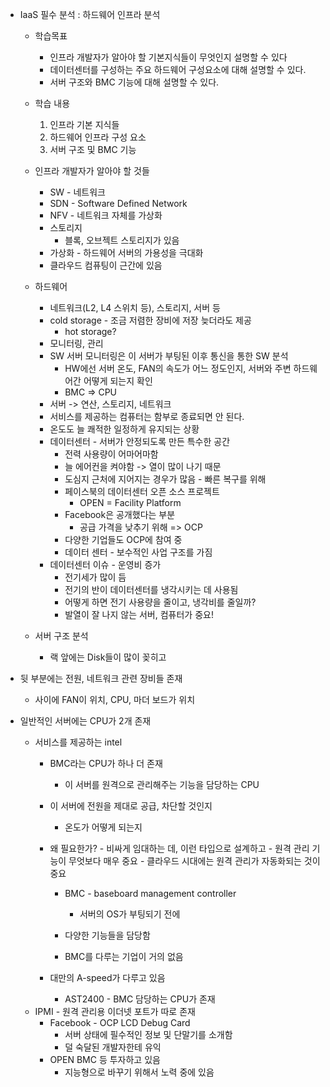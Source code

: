 - IaaS 필수 분석 : 하드웨어 인프라 분석

  - 학습목표

    - 인프라 개발자가 알아야 할 기본지식들이 무엇인지 설명할 수 있다
    - 데이터센터를 구성하는 주요 하드웨어 구성요소에 대해 설명할 수 있다.
    - 서버 구조와 BMC 기능에 대해 설명할 수 있다.

  - 학습 내용

    1. 인프라 기본 지식들
    2. 하드웨어 인프라 구성 요소
    3. 서버 구조 및 BMC 기능 

  - 인프라 개발자가 알아야 할 것들

    - SW - 네트워크 
    - SDN - Software Defined Network 
    - NFV - 네트워크 자체를 가상화
    - 스토리지
      - 블록, 오브젝트 스토리지가 있음
    - 가상화 - 하드웨어 서버의 가용성을 극대화
    - 클라우드 컴퓨팅이 근간에 있음

  - 하드웨어

    - 네트워크(L2, L4 스위치 등), 스토리지, 서버 등
    - cold storage - 조금 저렴한 장비에 저장 늦더라도 제공 
      - hot storage?
    - 모니터링, 관리 
    - SW 서버 모니터링은 이 서버가 부팅된 이후 통신을 통한 SW 분석
      - HW에선 서버 온도, FAN의 속도가 어느 정도인지, 서버와 주변 하드웨어간 어떻게 되는지 확인
      - BMC => CPU
    - 서버 -> 연산, 스토리지, 네트워크 
    - 서비스를 제공하는 컴퓨터는 함부로 종료되면 안 된다.
    - 온도도 늘 쾌적한 일정하게 유지되는 상황
    - 데이터센터 - 서버가 안정되도록 만든 특수한 공간
      - 전력 사용량이 어마어마함
      - 늘 에어컨을 켜야함 -> 열이 많이 나기 때문
      - 도심지 근처에 지어지는 경우가 많음 - 빠른 복구를 위해
      - 페이스북의 데이터센터 오픈 소스 프로젝트
        - OPEN = Facility Platform
      - Facebook은 공개했다는 부분
        - 공급 가격을 낮추기 위해 => OCP
      - 다양한 기업들도 OCP에 참여 중 
      - 데이터 센터 - 보수적인 사업 구조를 가짐
    - 데이터센터 이슈 - 운영비 증가
      - 전기세가 많이 듬 
      - 전기의 반이 데이터센터를 냉각시키는 데 사용됨
      - 어떻게 하면 전기 사용량을 줄이고, 냉각비를 줄일까?
      - 발열이 잘 나지 않는 서버, 컴퓨터가 중요!

  - 서버 구조 분석

    - 랙 앞에는 Disk들이 많이 꽂히고
- 뒷 부분에는 전원, 네트워크 관련 장비들 존재
    - 사이에 FAN이 위치, CPU, 마더 보드가 위치 
- 일반적인 서버에는 CPU가 2개 존재
    
  - 서비스를 제공하는 intel
    - BMC라는 CPU가 하나 더 존재
  
      - 이 서버를 원격으로 관리해주는 기능을 담당하는 CPU 
    - 이 서버에 전원을 제대로 공급, 차단할 것인지 
        - 온도가 어떻게 되는지
    - 왜 필요한가?
          - 비싸게 임대하는 데, 이런 타입으로 설계하고
          - 원격 관리 기능이 무엇보다 매우 중요
          - 클라우드 시대에는 원격 관리가 자동화되는 것이 중요
      - BMC - baseboard management controller
    
        - 서버의 OS가 부팅되기 전에 
    
      - 다양한 기능들을 담당함
      - BMC를 다루는 기업이 거의 없음
    - 대만의 A-speed가 다루고 있음
      - AST2400 - BMC 담당하는 CPU가 존재
  - IPMI - 원격 관리용 이더넷 포트가 따로 존재
    - Facebook - OCP LCD Debug Card
      - 서버 상태에 필수적인 정보 및 단말기를 소개함
      - 덜 숙달된 개발자한테 유익
    - OPEN BMC 등 투자하고 있음
      - 지능형으로 바꾸기 위해서 노력 중에 있음
    
    
